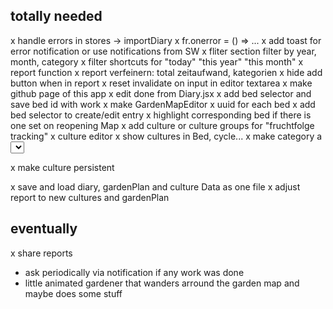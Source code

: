 ## totally needed
x handle errors in stores -> importDiary
  x fr.onerror = () => ...
x add toast for error notification or use notifications from SW
x fliter section filter by year, month, category
  x filter shortcuts for "today" "this year" "this month"
x report function
  x report verfeinern: total zeitaufwand, kategorien
x hide add button when in report
x reset invalidate on input in editor textarea
x make github page of this app
x edit done from Diary.jsx
x add bed selector and save bed id with work
  x make GardenMapEditor
  x uuid for each bed
  x add bed selector to create/edit entry
  x highlight corresponding bed if there is one set on reopening Map
x add culture or culture groups for "fruchtfolge tracking"
  x culture editor
  x show cultures in Bed, cycle...
x make category a <select> element

x make culture persistent

x save and load diary, gardenPlan and culture Data as one file
x adjust report to new cultures and gardenPlan
<!--  -->
## eventually
x share reports 
- ask periodically via notification if any work was done
- little animated gardener that wanders arround the garden map and maybe does some stuff
